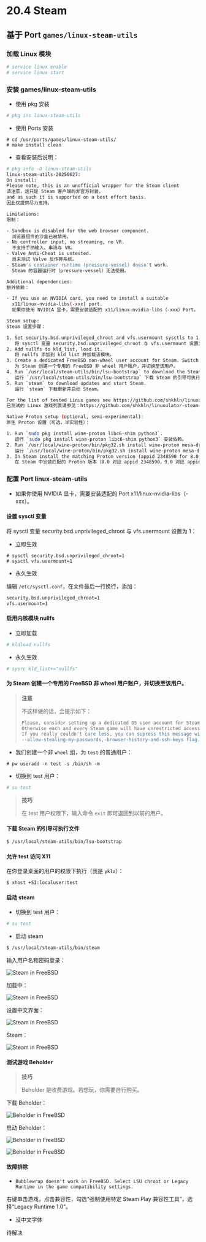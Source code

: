 # 20.4 Steam

## 基于 Port `games/linux-steam-utils`

### 加载 Linux 模块

```sh
# service linux enable
# service linux start
```

### 安装 games/linux-steam-utils

- 使用 pkg 安装

```sh
# pkg ins linux-steam-utils
```

- 使用 Ports 安装

```
# cd /usr/ports/games/linux-steam-utils/ 
# make install clean
```

- 查看安装后说明：

```sh
# pkg info -D linux-steam-utils
linux-steam-utils-20250627:
On install:
Please note, this is an unofficial wrapper for the Steam client  
请注意，这只是 Steam 客户端的非官方封装，  
and as such it is supported on a best effort basis.  
因此仅提供尽力支持。

Limitations:  
限制：

- Sandbox is disabled for the web browser component.  
  浏览器组件的沙盒已被禁用。  
- No controller input, no streaming, no VR.  
  不支持手柄输入、串流与 VR。  
- Valve Anti-Cheat is untested.  
  尚未测试 Valve 反作弊系统。  
- Steam's container runtime (pressure-vessel) doesn't work.  
  Steam 的容器运行时（pressure-vessel）无法使用。

Additional dependencies:  
额外依赖：

- If you use an NVIDIA card, you need to install a suitable  
  x11/linux-nvidia-libs(-xxx) port.  
  如果你使用 NVIDIA 显卡，需要安装适配的 x11/linux-nvidia-libs（-xxx）Port。

Steam setup:  
Steam 设置步骤：

1. Set security.bsd.unprivileged_chroot and vfs.usermount sysctls to 1.  
   将 sysctl 变量 security.bsd.unprivileged_chroot 与 vfs.usermount 设置为 1。  
2. Add nullfs to kld_list, load it.  
   将 nullfs 添加到 kld_list 并加载该模块。  
3. Create a dedicated FreeBSD non-wheel user account for Steam. Switch to it.  
   为 Steam 创建一个专用的 FreeBSD 非 wheel 用户账户，并切换至该用户。  
4. Run `/usr/local/steam-utils/bin/lsu-bootstrap` to download the Steam bootstrap executable.  
   运行 `/usr/local/steam-utils/bin/lsu-bootstrap` 下载 Steam 的引导可执行文件。  
5. Run `steam` to download updates and start Steam.  
   运行 `steam` 下载更新并启动 Steam。

For the list of tested Linux games see https://github.com/shkhln/linuxulator-steam-utils/wiki/Compatibility.  
已测试的 Linux 游戏列表请参见：https://github.com/shkhln/linuxulator-steam-utils/wiki/Compatibility。

Native Proton setup (optional, semi-experimental):  
原生 Proton 设置（可选，半实验性）：

1. Run `sudo pkg install wine-proton libc6-shim python3`.  
   运行 `sudo pkg install wine-proton libc6-shim python3` 安装依赖。  
2. Run `/usr/local/wine-proton/bin/pkg32.sh install wine-proton mesa-dri`.  
   运行 `/usr/local/wine-proton/bin/pkg32.sh install wine-proton mesa-dri` 安装 32 位依赖。  
3. In Steam install the matching Proton version (appid 2348590 for 8.0, 2805730 for 9.0, etc).  
   在 Steam 中安装匹配的 Proton 版本（8.0 对应 appid 2348590，9.0 对应 appid 2805730，等等）。
```

### 配置 Port linux-steam-utils

- 如果你使用 NVIDIA 显卡，需要安装适配的 Port x11/linux-nvidia-libs（-xxx）。

#### 设置 sysctl 变量

将 sysctl 变量 security.bsd.unprivileged_chroot 与 vfs.usermount 设置为 1：

- 立即生效

```
# sysctl security.bsd.unprivileged_chroot=1
# sysctl vfs.usermount=1
```

- 永久生效

编辑 `/etc/sysctl.conf`，在文件最后一行换行，添加：

```sh
security.bsd.unprivileged_chroot=1
vfs.usermount=1
```

#### 启用内核模块 nullfs

- 立即加载

```sh
# kldload nullfs
```

- 永久生效

```sh
# sysrc kld_list+="nullfs"
```

#### 为 Steam 创建一个专用的 FreeBSD 非 wheel 用户账户，并切换至该用户。

>**注意**
>
>不这样做的话，会提示如下：
>
>```sh
>Please, consider setting up a dedicated OS user account for Steam.
>Otherwise each and every Steam game will have unrestricted access to your files.
>If you really couldn't care less, you can supress this message with
>--allow-stealing-my-passwords,-browser-history-and-ssh-keys flag.
>```

- 我们创建一个非 `wheel` 组，为 `test` 的普通用户：

```
# pw useradd -n test -s /bin/sh -m
```

- 切换到 test 用户：


```sh
# su test
```

>**技巧**
>
>在 test 用户权限下，输入命令 `exit` 即可退回到以前的用户。


#### 下载 Steam 的引导可执行文件

```sh
$ /usr/local/steam-utils/bin/lsu-bootstrap
```

#### 允许 test 访问 X11

在你登录桌面的用户的权限下执行（我是 `ykla`）：


```sh
$ xhost +SI:localuser:test
```

#### 启动 steam

- 切换到 test 用户：


```sh
# su test
```

- 启动 steam

```sh
$ /usr/local/steam-utils/bin/steam
```

输入用户名和密码登录：

![Steam in FreeBSD](../.gitbook/assets/steam1.png)

加载中：

![Steam in FreeBSD](../.gitbook/assets/steam2.png)

设置中文界面：

![Steam in FreeBSD](../.gitbook/assets/steam3.png)

Steam：

![Steam in FreeBSD](../.gitbook/assets/steam4.png)

#### 测试游戏 Beholder

>**技巧**
>
>Beholder 是收费游戏。若想玩，你需要自行购买。

下载 Beholder：

![Beholder in FreeBSD](../.gitbook/assets/steam5.png)

启动 Beholder：

![Beholder in FreeBSD](../.gitbook/assets/steam6.png)

![Beholder in FreeBSD](../.gitbook/assets/steam7.png)

#### 故障排除

- `Bubblewrap doesn't work on FreeBSD. Select LSU chroot or Legacy Runtime in the game compatibility settings.`

右键单击游戏，点击兼容性，勾选“强制使用特定 Steam Play 兼容性工具”，选择“Legacy Runtime 1.0”。

- 没中文字体

待解决
